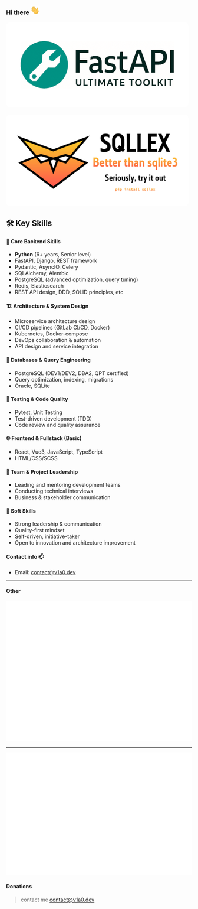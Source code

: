 ### Hi there <img src="./pics/hi-hand.gif" width="25px">


<a href="https://github.com/v1a0/fastapi-utk">
<img src="https://github.com/v1a0/fastapi-utk/blob/a310e89de5098e4a7c8c47d130237e299a4e401c/docs/images/logo.png" alt="FastAPI-UTK" width="495px" style="border-radius: 10px">
</a>
</br>
</br>
<a href="https://github.com/v1a0/sqllex">
<img src="https://raw.githubusercontent.com/v1a0/imgs/main/sqllex/sqllex-repository-open-graph.png" alt="SQLLEX" width="495px" style="border-radius: 10px">
</a>


## 🛠 Key Skills

#### 🧠 Core Backend Skills
- **Python** (6+ years, Senior level)
- FastAPI, Django, REST framework
- Pydantic, AsyncIO, Celery
- SQLAlchemy, Alembic
- PostgreSQL (advanced optimization, query tuning)
- Redis, Elasticsearch
- REST API design, DDD, SOLID principles, etc

#### 🏗️ Architecture & System Design
- Microservice architecture design
- CI/CD pipelines (GitLab CI/CD, Docker)
- Kubernetes, Docker-compose
- DevOps collaboration & automation
- API design and service integration

#### 🔐 Databases & Query Engineering
- PostgreSQL (DEV1/DEV2, DBA2, QPT certified)
- Query optimization, indexing, migrations
- Oracle, SQLite

#### 🧪 Testing & Code Quality
- Pytest, Unit Testing
- Test-driven development (TDD)
- Code review and quality assurance

#### 🌐 Frontend & Fullstack (Basic)
- React, Vue3, JavaScript, TypeScript
- HTML/CSS/SCSS

#### 💼 Team & Project Leadership
- Leading and mentoring development teams
- Conducting technical interviews
- Business & stakeholder communication

#### 🧬 Soft Skills
- Strong leadership & communication
- Quality-first mindset
- Self-driven, initiative-taker
- Open to innovation and architecture improvement


#### Contact info 📫 

* Email: [contact@v1a0.dev](mailto:contact@v1a0.dev) 

---

#### Other

[![](https://raw.githubusercontent.com/v1a0/metrtics/main/pics/v1a0/activity.svg)](https://github.com/v1a0?tab=repositories)

---

[![](https://raw.githubusercontent.com/v1a0/metrtics/main/pics/v1a0/stars.svg)](https://github.com/v1a0/sqllex/stargazers)

#### Donations

> contact me contact@v1a0.dev


